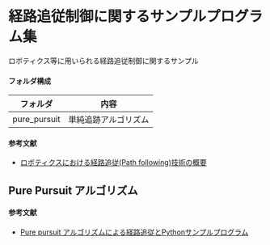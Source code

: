 # 経路追従制御に関するサンプルプログラム集

ロボティクス等に用いられる経路追従制御に関するサンプル

#### フォルダ構成

| フォルダ | 内容 |
| --- | --- |
| pure_pursuit | 単純追跡アルゴリズム |

#### 参考文献

* [ロボティクスにおける経路追従(Path following)技術の概要](https://myenigma.hatenablog.com/entry/2017/08/14/100254)




## Pure Pursuit アルゴリズム

#### 参考文献

* [Pure pursuit アルゴリズムによる経路追従とPythonサンプルプログラム](https://myenigma.hatenablog.com/entry/2017/06/05/111007)
